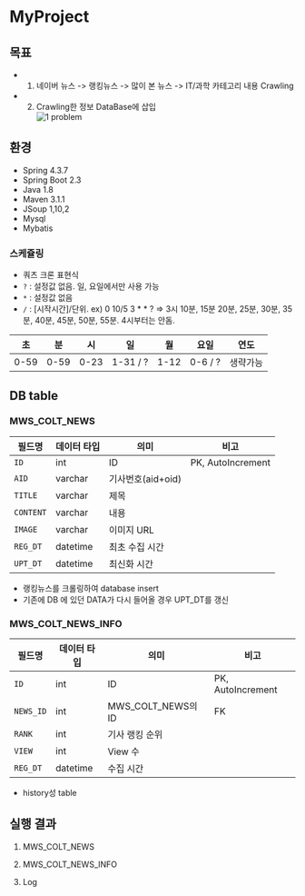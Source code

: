 # MyProject

## 목표
- 1. 네이버 뉴스 -> 랭킹뉴스 -> 많이 본 뉴스 -> IT/과학 카테고리 내용 Crawling
- 2. Crawling한 정보 DataBase에 삽입  
![1 problem](https://user-images.githubusercontent.com/32935365/78766531-567ffa00-79c4-11ea-923a-e73b77ee0a94.PNG)


## 환경
- Spring 4.3.7
- Spring Boot 2.3
- Java 1.8
- Maven 3.1.1
- JSoup 1,10,2
- Mysql
- Mybatis

### 스케쥴링
- 쿼츠 크론 표현식
- ``?`` : 설정값 없음. 일, 요일에서만 사용 가능
- ``*`` : 설정값 없음
- ``/`` : [시작시간]/단위. ex) 0 10/5 3 * * ? => 3시 10분, 15분 20분, 25분, 30분, 35분, 40분, 45분, 50분, 55분. 4시부터는 안돔.

|초           	|분		|시		|일		|월		|요일			|연도			|
|-----------|-------|-------|-------|-------|-----------|-----------|
|0-59		|0-59	|0-23	|1-31 / ?	|1-12	|0-6 / ?|생략가능


## DB table
### MWS_COLT_NEWS
|필드명           |데이터 타입   |의미              |비고                |
|----------------|--------------|------------------|-------------------|
|`ID`			 |int           |ID                |PK, AutoIncrement  |
|`AID`           |varchar       |기사번호(aid+oid)  |                   |
|`TITLE`         |varchar       |제목               |                   |
|`CONTENT`       |varchar       |내용               |                   |
|`IMAGE`         |varchar       |이미지 URL         |                   |
|`REG_DT`        |datetime      |최초 수집 시간     |                   |
|`UPT_DT`        |datetime      |최신화 시간        |                   |  
- 랭킹뉴스를 크롤링하여 database insert
- 기존에 DB 에 있던 DATA가 다시 들어올 경우 UPT_DT를 갱신  


### MWS_COLT_NEWS_INFO  
|필드명           |데이터 타입   |의미              |비고                |
|----------------|--------------|------------------|-------------------|
|`ID`			 |int           |ID                |PK, AutoIncrement  |
|`NEWS_ID`       |int           |MWS_COLT_NEWS의 ID|FK                 |
|`RANK`          |int           |기사 랭킹 순위     |                   |
|`VIEW`          |int           |View 수           |                   |
|`REG_DT`        |datetime      |수집 시간          |                   |
- history성 table


## 실행 결과

1. MWS_COLT_NEWS  


2. MWS_COLT_NEWS_INFO  


3. Log  
